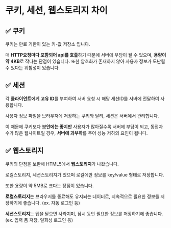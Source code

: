 # 쿠키, 세션, 웹스토리지 차이

## ✅ 쿠키

쿠키는 만료 기한이 있는 키-값 저장소 입니다.

매 **HTTP요청마다 포함되어 api를 호출**하기 때문에 서버에 부담이 될 수 있으며, **용량이 약 4KB**로 작다는 단점이 있습니다. 또한 암호화가 존재하지 않아 사용자 정보가 도난될 수 있다는 위험성이 있습니다.

## ✅ 세션

각 **클라이언트에게 고유 ID**를 부여하여 서버 요청 시 해당 세션ID를 서버에 전달하여 사용합니다.

사용자 정보 파일을 브라우저에 저장하는 쿠키와 달리, 세션은 서버에서 관리합니다.

이 때문에 쿠키보다 **보안에는 좋지만** 사용자가 많아질수록 서버에 부담이 되고, 동접자 수가 많은 웹사이트일 경우, **서버에 과부하**를 주어 성능 저하의 요인이 됩니다.

## ✅ 웹스토리지

쿠키의 단점을 보완해 HTML5에서 **웹스토리지**가 나왔습니다.

로컬스토리지, 세션스토리지가 있으며 로컬에만 정보를 key/value 형태로 저장합니다.

또한 용량이 약 5MB로 크다는 장점이 있습니다.

**로컬스토리지**는 브라우저를 종료해도 유지되는 데이터로, 지속적으로 필요한 정보를 저장하기에 좋습니다. (ex. 자동 로그인 등)

**세션스토리지**는 탭을 닫으면 사라지며, 잠시 동안 필요한 정보를 저장하기에 좋습니다. (ex. 입력 폼 저장, 일회성 로그인 등)
